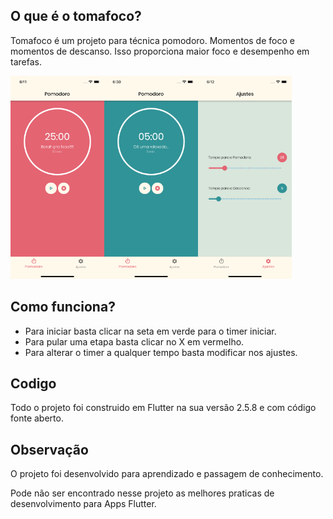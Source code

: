 ## O que é o tomafoco?
Tomafoco é um projeto para técnica pomodoro. 
Momentos de foco e momentos de descanso. Isso proporciona maior foco e desempenho em tarefas. 

<p>
<img src="https://raw.githubusercontent.com/danilodumba/tomafoco/main/screenshots/tomafoco_1.png" width="150" height="325" style="float:left" />
<img src="https://raw.githubusercontent.com/danilodumba/tomafoco/main/screenshots/tomafoco_2.png" width="150" height="325" style="float:left" />
<img src="https://raw.githubusercontent.com/danilodumba/tomafoco/main/screenshots/tomafoco_3.png" width="150" height="325" />
</p>

## Como funciona?

- Para iniciar basta clicar na seta em verde para o timer iniciar. 
- Para pular uma etapa basta clicar no X em vermelho. 
- Para alterar o timer a qualquer tempo basta modificar nos ajustes. 

## Codigo

Todo o projeto foi construido em Flutter na sua versão 2.5.8 e com código fonte aberto. 

## Observação

O projeto foi desenvolvido para aprendizado e passagem de conhecimento.

Pode não ser encontrado nesse projeto as melhores praticas de desenvolvimento para Apps Flutter. 

